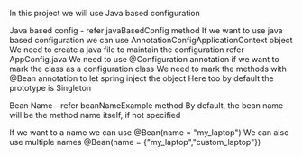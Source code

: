 In this project we will use Java based configuration


Java based config - refer javaBasedConfig method
If we want to use java based configuration we can use
AnnotationConfigApplicationContext object
We need to create a java file to maintain the configuration
refer AppConfig.java
We need to use @Configuration annotation if we want to mark the class as a configuration class
We need to mark the methods with @Bean annotation to let spring inject the object
Here too by default the prototype is Singleton

Bean Name - refer beanNameExample method
By default, the bean name will be the method name itself, if not specified

If we want to a name we can use @Bean(name = "my_laptop")
We can also use multiple names @Bean(name = {"my_laptop","custom_laptop"})